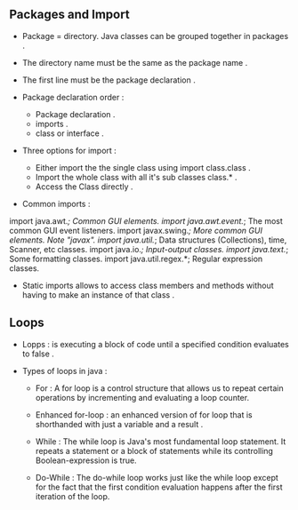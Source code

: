 ## Packages and Import

- Package = directory. Java classes can be grouped together in packages .
- The directory name must be the same as the package name .
- The first line must be the package declaration .
- Package declaration order : 
    - Package declaration . 
    - imports .
    - class or interface .

- Three options for import : 
    - Either import the the single class using import class.class .
    - Import the whole class with all it's sub classes class.* .
    - Access the Class directly .

- Common imports :
    
import java.awt.*;	Common GUI elements.
import java.awt.event.*;	The most common GUI event listeners.
import javax.swing.*;	More common GUI elements. Note "javax".
import java.util.*;	Data structures (Collections), time, Scanner, etc classes.
import java.io.*;	Input-output classes.
import java.text.*;	Some formatting classes.
import java.util.regex.*;	Regular expression classes.

- Static imports allows to access class members and methods without having to make an instance of that class .


## Loops

- Lopps : is executing a block of code until a specified condition evaluates to false .

- Types of loops in java : 
    - For : A for loop is a control structure that allows us to repeat certain operations by incrementing and evaluating a loop counter.
    - Enhanced for-loop : an enhanced version of for loop that is shorthanded with just a variable and a result .

    - While : The while loop is Java's most fundamental loop statement. It repeats a statement or a block of statements while its controlling Boolean-expression is true.

    - Do-While : The do-while loop works just like the while loop except for the fact that the first condition evaluation happens after the first iteration of the loop.